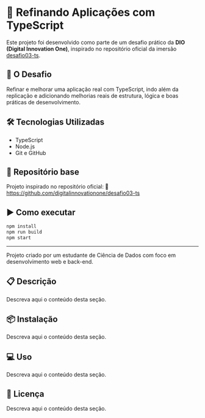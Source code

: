 # 🧠 Refinando Aplicações com TypeScript

Este projeto foi desenvolvido como parte de um desafio prático da **DIO (Digital Innovation One)**, inspirado no repositório oficial da imersão [desafio03-ts](https://github.com/digitalinnovationone/desafio03-ts).

## 🎯 O Desafio

Refinar e melhorar uma aplicação real com TypeScript, indo além da replicação e adicionando melhorias reais de estrutura, lógica e boas práticas de desenvolvimento.

## 🛠 Tecnologias Utilizadas

- TypeScript
- Node.js
- Git e GitHub

## 🚀 Repositório base

Projeto inspirado no repositório oficial:
🔗 https://github.com/digitalinnovationone/desafio03-ts

## ▶️ Como executar

```bash
npm install
npm run build
npm start
```

---

Projeto criado por um estudante de Ciência de Dados com foco em desenvolvimento web e back-end.

## 📋 Descrição

Descreva aqui o conteúdo desta seção.


## 📦 Instalação

Descreva aqui o conteúdo desta seção.


## 💻 Uso

Descreva aqui o conteúdo desta seção.


## 📄 Licença

Descreva aqui o conteúdo desta seção.
